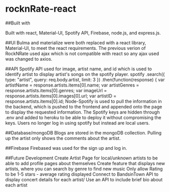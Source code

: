 # rocknRate-react

##Built with

Built with react, Material-UI, Spotify API, Firebase, node.js, and express.js.

##UI
Bulma and materialize were both replaced with a react library, Material-UI, to meet the react requirements.
The previous verion of RockNRate used ajax which is not compatible with react so any ajax used was changed to axios.

##API
Spotify API used for image, artist name, and id which is used to identify artist to display artist's songs on the spotify player.
 spotify
    .search({ type: "artist", query: req.body.artist, limit: 3 })
    .then(function(response) {
      var artistName = response.artists.items[0].name;
      var artistGenres = response.artists.items[0].genres;
      var imageUrl = response.artists.items[0].images[0].url;
      var artistID = response.artists.items[0].id;
Node-Spotify is used to pull the information in the backend, which is pushed to the frontend and appended onto the page to display the requested information.
    The Spotify keys are hidden through .env and added to heroku to be able to deploy it without compromising the keys.
Users no longer log in using spotify but instead are local users.

##Database/mongoDB
Blogs are stored in the mongoDB collection.
Pulling up the artist only shows the comments about the artist.

##Firebase
Firebased was used for the sign up and log in.

##Future Development
Create Artist Page for local/unknown artists to be able to add profile pages about themselves
Create feature that displays new artists, where you can search by genre to find new music
Only allow Rating to be 1-5 stars - average rating displayed
Connect to BandsinTown API to display concert details for each artist/ Use an API to include brief bio about each artist